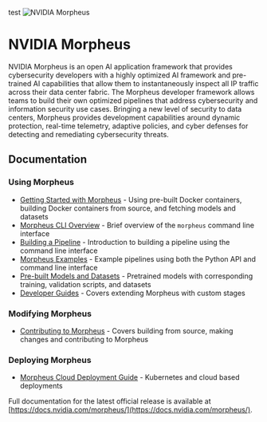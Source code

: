 <!--
SPDX-FileCopyrightText: Copyright (c) 2022-2024, NVIDIA CORPORATION & AFFILIATES. All rights reserved.
SPDX-License-Identifier: Apache-2.0

Licensed under the Apache License, Version 2.0 (the "License");
you may not use this file except in compliance with the License.
You may obtain a copy of the License at

http://www.apache.org/licenses/LICENSE-2.0

Unless required by applicable law or agreed to in writing, software
distributed under the License is distributed on an "AS IS" BASIS,
WITHOUT WARRANTIES OR CONDITIONS OF ANY KIND, either express or implied.
See the License for the specific language governing permissions and
limitations under the License.
-->
test
![NVIDIA Morpheus](./docs/source/img/morpheus-banner.png "Morpheus banner image")

# NVIDIA Morpheus

NVIDIA Morpheus is an open AI application framework that provides cybersecurity developers with a highly optimized AI framework and pre-trained AI capabilities that allow them to instantaneously inspect all IP traffic across their data center fabric. The Morpheus developer framework allows teams to build their own optimized pipelines that address cybersecurity and information security use cases. Bringing a new level of security to data centers, Morpheus provides development capabilities around dynamic protection, real-time telemetry, adaptive policies, and cyber defenses for detecting and remediating cybersecurity threats.

## Documentation
### Using Morpheus
* [Getting Started with Morpheus](./docs/source/getting_started.md) - Using pre-built Docker containers, building Docker containers from source, and fetching models and datasets
* [Morpheus CLI Overview](./docs/source/basics/overview.rst) - Brief overview of the `morpheus` command line interface
* [Building a Pipeline](./docs/source/basics/building_a_pipeline.md) - Introduction to building a pipeline using the command line interface
* [Morpheus Examples](./docs/source/examples.md) - Example pipelines using both the Python API and command line interface
* [Pre-built Models and Datasets](./models/README.md) - Pretrained models with corresponding training, validation scripts, and datasets
* [Developer Guides](./docs/source/developer_guide/guides.md) - Covers extending Morpheus with custom stages


### Modifying Morpheus
* [Contributing to Morpheus](./docs/source/developer_guide/contributing.md) - Covers building from source, making changes and contributing to Morpheus

### Deploying Morpheus
* [Morpheus Cloud Deployment Guide](./docs/source/cloud_deployment_guide.md) - Kubernetes and cloud based deployments


Full documentation for the latest official release is available at [https://docs.nvidia.com/morpheus/](https://docs.nvidia.com/morpheus/).
